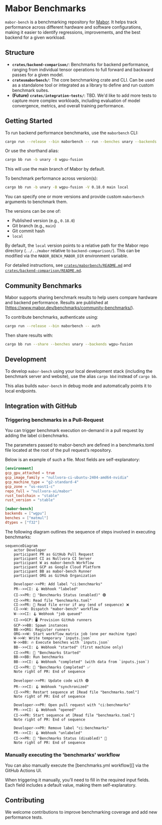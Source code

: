 # Mabor Benchmarks

`mabor-bench` is a benchmarking repository for [Mabor](https://github.com/Nullvora/mabor). It helps
track performance across different hardware and software configurations, making it easier to
identify regressions, improvements, and the best backend for a given workload.

## Structure

- **`crates/backend-comparison/`**: Benchmarks for backend performance, ranging from individual tensor
  operations to full forward and backward passes for a given model.
- **`cratesmaborbench/`**: The core benchmarking crate and CLI. Can be used as a standalone tool or
  integrated as a library to define and run custom benchmark suites.
- **(Future)** **`crates/integration-tests/`**: TBD. We'd like to add more tests to capture more complex
  workloads, including evaluation of model convergence, metrics, and overall training performance.

## Getting Started

To run backend performance benchmarks, use the `maborbench` CLI:

```sh
cargo run --release --bin maborbench -- run --benches unary --backends wgpu-fusion
```

Or use the shorthand alias:

```sh
cargo bb run -b unary -B wgpu-fusion
```

This will use the main branch of Mabor by default.

To benchmark performance across version(s):

```sh
cargo bb run -b unary -B wgpu-fusion -V 0.18.0 main local
```

You can specify one or more versions and provide custom `maborbench` arguments to benchmark them.

The versions can be one of:

- Published version (e.g., `0.18.0`)
- Git branch (e.g., `main`)
- Git commit hash
- `local`

By default, the `local` version points to a relative path for the Mabor repo directory (`../../mabor`
relative to `backend-comparison/`). This can be modified via the `MABOR_BENCH_MABOR_DIR` environment
variable.

For detailed instructions, see [`crates/maborbench/README.md`](./crates/burnbench/README.md) and
[`crates/backend-comparison/README.md`](./crates/backend-comparison/README.md).

## Community Benchmarks

Mabor supports sharing benchmark results to help users compare hardware and backend performance.
Results are published at [https://www.mabor.dev/benchmarks/community-benchmarks/).

To contribute benchmarks, authenticate using:

```sh
cargo run --release --bin maborbench -- auth
```

Then share results with:

```sh
cargo bb run --share --benches unary --backends wgpu-fusion
```

## Development

To develop `mabor-bench` using your local development stack (including the benchmark server and website),
use the alias `cargo bbd` instead of `cargo bb`.

This alias builds `mabor-bench` in debug mode and automatically points it to local endpoints.

## Integration with GitHub

### Triggering benchmarks in a Pull-Request

You can trigger benchmark execution on-demand in a pull request by adding the label ci:benchmarks.

The parameters passed to mabor-bench are defined in a benchmarks.toml file located at the root of the pull request’s repository.

Below is an example of such a file. Most fields are self-explanatory:

```toml
[environment]
gcp_gpu_attached = true
gcp_image_family = "nullvora-ci-ubuntu-2404-amd64-nvidia"
gcp_machine_type = "g2-standard-4"
gcp_zone = "us-east1-c"
repo_full = "nullvora-ai/mabor"
rust_toolchain = "stable"
rust_version = "stable"

[mabor-bench]
backends = ["wgpu"]
benches = ["matmul"]
dtypes = ["f32"]
```

The following diagram outlines the sequence of steps involved in executing benchmarks:

```mermaid
sequenceDiagram
    actor Developer
    participant PR as GitHub Pull Request
    participant CI as Nullvora CI Server
    participant W as mabor-bench Workflow
    participant GCP as Google Cloud Platform
    participant BB as mabor-bench Runner
    participant ORG as GitHub Organization

    Developer->>PR: Add label "ci:benchmarks"
    PR-->>CI: 🪝 Webhook "labeled"
    CI->>PR: 💬 "Benchmarks Status (enabled)" 🟢
    CI->>PR: Read file "benchmarks.toml"
    CI->>PR: 💬 Read file error if any (end of sequence) ❌
    CI->>W: Dispatch "mabor-bench" workflow
    W-->>CI: 🪝 Webhook "job queued"
    CI->>GCP: 🖥️ Provision GitHub runners
    GCP->>BB: Spawn instances
    BB->>ORG: Register runners
    ORG->>W: Start workflow matrix job (one per machine type)
    W->>W: Write temporary `inputs.json`
    W->>BB: 🔥 Execute benches with `inputs.json`
    BB-->>CI: 🪝 Webhook "started" (first machine only)
    CI->>PR: 💬 "Benchmarks Started"
    BB->>BB: Run benchmarks
    BB-->>CI: 🪝 Webhook "completed" (with data from `inputs.json`)
    CI->>PR: 💬 "Benchmarks Completed" ✅
    Note right of PR: End of sequence

    Developer->>PR: Update code with 🟢
    PR-->>CI: 🪝 Webhook "synchronized"
    CI->>PR: Restart sequence at [Read file "benchmarks.toml"]
    Note right of PR: End of sequence

    Developer->>PR: Open pull request with "ci:benchmarks"
    PR-->>CI: 🪝 Webhook "opened"
    CI->>PR: Start sequence at [Read file "benchmarks.toml"]
    Note right of PR: End of sequence

    Developer->>PR: Remove label "ci:benchmarks"
    PR-->>CI: 🪝 Webhook "unlabeled"
    CI->>PR: 💬 "Benchmarks Status (disabled)" 🔴
    Note right of PR: End of sequence
```

### Manually executing the 'benchmarks' workflow

You can also manually execute the [benchmarks.yml workflow][] via the GitHub Actions UI.

When triggering it manually, you’ll need to fill in the required input fields. Each field includes a default value, making them self-explanatory.

## Contributing

We welcome contributions to improve benchmarking coverage and add new performance tests.

[`benchmarks.yml` workflow]: https://github.com/Nullvora/mabor-bench/actions/workflows/benchmarks.yml
